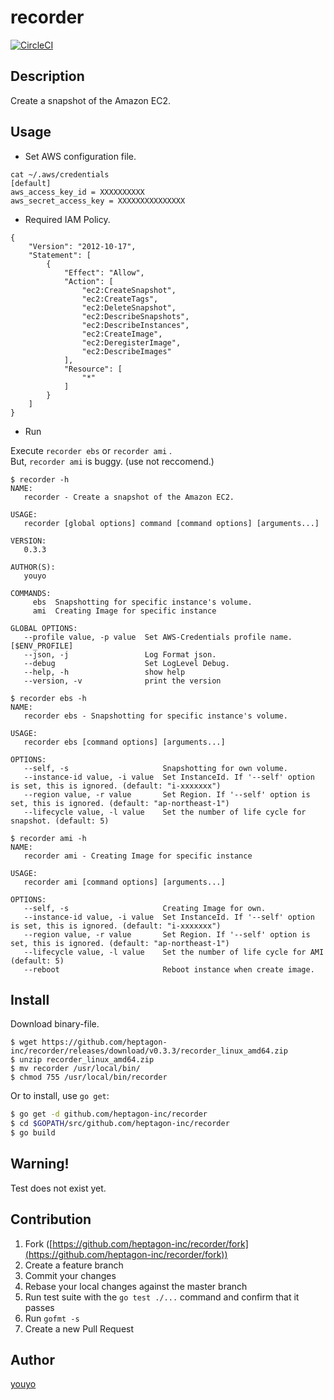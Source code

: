# recorder

[![CircleCI](https://circleci.com/gh/heptagon-inc/recorder.svg?style=svg)](https://circleci.com/gh/heptagon-inc/recorder)

## Description

Create a snapshot of the Amazon EC2.

## Usage

- Set AWS configuration file.

```
cat ~/.aws/credentials
[default]
aws_access_key_id = XXXXXXXXXX
aws_secret_access_key = XXXXXXXXXXXXXXX
```
- Required IAM Policy.

```
{
    "Version": "2012-10-17",
    "Statement": [
        {
            "Effect": "Allow",
            "Action": [
                "ec2:CreateSnapshot",
                "ec2:CreateTags",
                "ec2:DeleteSnapshot",
                "ec2:DescribeSnapshots",
                "ec2:DescribeInstances",
                "ec2:CreateImage",
                "ec2:DeregisterImage",
                "ec2:DescribeImages"
            ],
            "Resource": [
                "*"
            ]
        }
    ]
}
```

- Run

Execute `recorder ebs` or `recorder ami` .  
But, `recorder ami` is buggy. (use not reccomend.)

```
$ recorder -h
NAME:
   recorder - Create a snapshot of the Amazon EC2.

USAGE:
   recorder [global options] command [command options] [arguments...]

VERSION:
   0.3.3

AUTHOR(S):
   youyo

COMMANDS:
     ebs  Snapshotting for specific instance's volume.
     ami  Creating Image for specific instance

GLOBAL OPTIONS:
   --profile value, -p value  Set AWS-Credentials profile name. [$ENV_PROFILE]
   --json, -j                 Log Format json.
   --debug                    Set LogLevel Debug.
   --help, -h                 show help
   --version, -v              print the version
```

```
$ recorder ebs -h
NAME:
   recorder ebs - Snapshotting for specific instance's volume.

USAGE:
   recorder ebs [command options] [arguments...]

OPTIONS:
   --self, -s                     Snapshotting for own volume.
   --instance-id value, -i value  Set InstanceId. If '--self' option is set, this is ignored. (default: "i-xxxxxxx")
   --region value, -r value       Set Region. If '--self' option is set, this is ignored. (default: "ap-northeast-1")
   --lifecycle value, -l value    Set the number of life cycle for snapshot. (default: 5)
```

```
$ recorder ami -h
NAME:
   recorder ami - Creating Image for specific instance

USAGE:
   recorder ami [command options] [arguments...]

OPTIONS:
   --self, -s                     Creating Image for own.
   --instance-id value, -i value  Set InstanceId. If '--self' option is set, this is ignored. (default: "i-xxxxxxx")
   --region value, -r value       Set Region. If '--self' option is set, this is ignored. (default: "ap-northeast-1")
   --lifecycle value, -l value    Set the number of life cycle for AMI (default: 5)
   --reboot                       Reboot instance when create image.
```


## Install

Download binary-file.

```
$ wget https://github.com/heptagon-inc/recorder/releases/download/v0.3.3/recorder_linux_amd64.zip
$ unzip recorder_linux_amd64.zip
$ mv recorder /usr/local/bin/
$ chmod 755 /usr/local/bin/recorder
```

Or to install, use `go get`:

```bash
$ go get -d github.com/heptagon-inc/recorder
$ cd $GOPATH/src/github.com/heptagon-inc/recorder
$ go build
```

## Warning!

Test does not exist yet.

## Contribution

1. Fork ([https://github.com/heptagon-inc/recorder/fork](https://github.com/heptagon-inc/recorder/fork))
1. Create a feature branch
1. Commit your changes
1. Rebase your local changes against the master branch
1. Run test suite with the `go test ./...` command and confirm that it passes
1. Run `gofmt -s`
1. Create a new Pull Request

## Author

[youyo](https://github.com/youyo)
